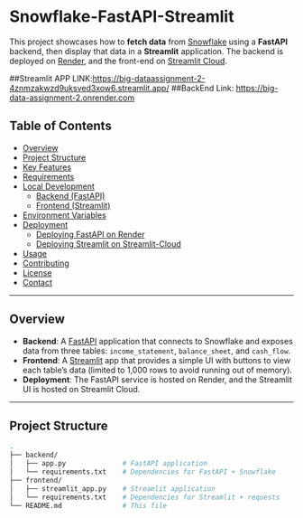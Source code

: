 # Snowflake-FastAPI-Streamlit

This project showcases how to **fetch data** from [Snowflake](https://www.snowflake.com/) using a **FastAPI** backend, then display that data in a **Streamlit** application. The backend is deployed on [Render](https://render.com/), and the front-end on [Streamlit Cloud](https://streamlit.io/cloud).


##Streamlit APP LINK:https://big-dataassignment-2-4znmzakwzd9uksved3xow6.streamlit.app/
##BackEnd Link: https://big-data-assignment-2.onrender.com
## Table of Contents

- [Overview](#overview)
- [Project Structure](#project-structure)
- [Key Features](#key-features)
- [Requirements](#requirements)
- [Local Development](#local-development)
  - [Backend (FastAPI)](#backend-fastapi)
  - [Frontend (Streamlit)](#frontend-streamlit)
- [Environment Variables](#environment-variables)
- [Deployment](#deployment)
  - [Deploying FastAPI on Render](#deploying-fastapi-on-render)
  - [Deploying Streamlit on Streamlit-Cloud](#deploying-streamlit-on-streamlit-cloud)
- [Usage](#usage)
- [Contributing](#contributing)
- [License](#license)
- [Contact](#contact)

---

## Overview

- **Backend**: A [FastAPI](https://fastapi.tiangolo.com/) application that connects to Snowflake and exposes data from three tables: `income_statement`, `balance_sheet`, and `cash_flow`.
- **Frontend**: A [Streamlit](https://streamlit.io/) app that provides a simple UI with buttons to view each table’s data (limited to 1,000 rows to avoid running out of memory).
- **Deployment**: The FastAPI service is hosted on Render, and the Streamlit UI is hosted on Streamlit Cloud.

---

## Project Structure

```bash
.
├── backend/
│   ├── app.py              # FastAPI application
│   └── requirements.txt    # Dependencies for FastAPI + Snowflake
├── frontend/
│   ├── streamlit_app.py    # Streamlit application
│   └── requirements.txt    # Dependencies for Streamlit + requests
└── README.md               # This file
